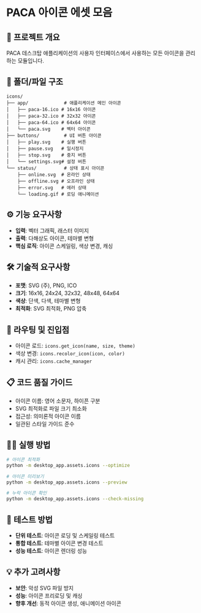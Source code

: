 # PACA 아이콘 에셋 모음

## 🎯 프로젝트 개요
PACA 데스크탑 애플리케이션의 사용자 인터페이스에서 사용하는 모든 아이콘을 관리하는 모듈입니다.

## 📁 폴더/파일 구조
```
icons/
├── app/             # 애플리케이션 메인 아이콘
│   ├── paca-16.ico # 16x16 아이콘
│   ├── paca-32.ico # 32x32 아이콘
│   ├── paca-64.ico # 64x64 아이콘
│   └── paca.svg    # 벡터 아이콘
├── buttons/         # UI 버튼 아이콘
│   ├── play.svg    # 실행 버튼
│   ├── pause.svg   # 일시정지
│   ├── stop.svg    # 중지 버튼
│   └── settings.svg# 설정 버튼
└── status/          # 상태 표시 아이콘
    ├── online.svg  # 온라인 상태
    ├── offline.svg # 오프라인 상태
    ├── error.svg   # 에러 상태
    └── loading.gif # 로딩 애니메이션
```

## ⚙️ 기능 요구사항
- **입력**: 벡터 그래픽, 래스터 이미지
- **출력**: 다해상도 아이콘, 테마별 변형
- **핵심 로직**: 아이콘 스케일링, 색상 변경, 캐싱

## 🛠️ 기술적 요구사항
- **포맷**: SVG (주), PNG, ICO
- **크기**: 16x16, 24x24, 32x32, 48x48, 64x64
- **색상**: 단색, 다색, 테마별 변형
- **최적화**: SVG 최적화, PNG 압축

## 🚀 라우팅 및 진입점
- 아이콘 로드: `icons.get_icon(name, size, theme)`
- 색상 변경: `icons.recolor_icon(icon, color)`
- 캐시 관리: `icons.cache_manager`

## 📋 코드 품질 가이드
- 아이콘 이름: 영어 소문자, 하이픈 구분
- SVG 최적화로 파일 크기 최소화
- 접근성: 의미론적 아이콘 이름
- 일관된 스타일 가이드 준수

## 🏃‍♂️ 실행 방법
```bash
# 아이콘 최적화
python -m desktop_app.assets.icons --optimize

# 아이콘 미리보기
python -m desktop_app.assets.icons --preview

# 누락 아이콘 확인
python -m desktop_app.assets.icons --check-missing
```

## 🧪 테스트 방법
- **단위 테스트**: 아이콘 로딩 및 스케일링 테스트
- **통합 테스트**: 테마별 아이콘 변경 테스트
- **성능 테스트**: 아이콘 렌더링 성능

## 💡 추가 고려사항
- **보안**: 악성 SVG 파일 방지
- **성능**: 아이콘 프리로딩 및 캐싱
- **향후 개선**: 동적 아이콘 생성, 애니메이션 아이콘